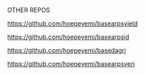 OTHER REPOS

https://github.com/hoepeyemi/basearpsyield


https://github.com/hoepeyemi/basearpsid


https://github.com/hoepeyemi/basedagri


https://github.com/hoepeyemi/basearpsveri
